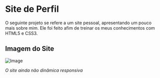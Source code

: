 # Site de Perfil
O seguinte projeto se refere a um site pessoal, apresentando um pouco mais sobre mim. Ele foi feito afim de treinar os meus conhecimentos com HTML5 e CSS3.

## Imagem do Site


![Image](https://github.com/user-attachments/assets/f15ba383-a77c-4ada-a1f5-c9ab276888aa)

*O site ainda não dinâmica responsiva*